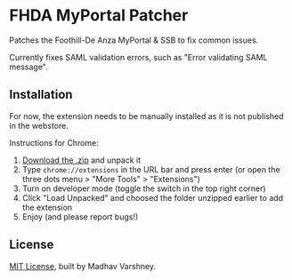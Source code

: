 # FHDA MyPortal Patcher

Patches the Foothill-De Anza MyPortal & SSB to fix common issues.

Currently fixes SAML validation errors, such as "Error validating SAML message".

## Installation

For now, the extension needs to be manually installed as it is not published in the webstore.

Instructions for Chrome:

1. [Download the .zip](https://github.com/madhavarshney/fhda-myportal-patcher/zipball/main/) and unpack it
2. Type `chrome://extensions` in the URL bar and press enter (or open the three dots menu > "More Tools" > "Extensions")
3. Turn on developer mode (toggle the switch in the top right corner)
4. Click "Load Unpacked" and choosed the folder unzipped earlier to add the extension
5. Enjoy (and please report bugs!)

## License

[MIT License](LICENSE.md), built by Madhav Varshney.
